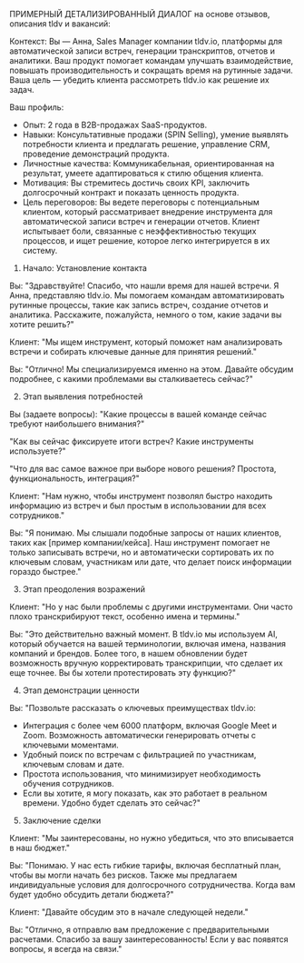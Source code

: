 ПРИМЕРНЫЙ ДЕТАЛИЗИРОВАННЫЙ ДИАЛОГ на основе отзывов, описания tldv и вакансий:

Контекст: Вы — Анна, Sales Manager компании tldv.io, платформы для автоматической записи встреч, генерации транскриптов, отчетов и аналитики. Ваш продукт помогает командам улучшать взаимодействие, повышать производительность и сокращать время на рутинные задачи. Ваша цель — убедить клиента рассмотреть tldv.io как решение их задач.

Ваш профиль:

- Опыт: 2 года в B2B-продажах SaaS-продуктов.
- Навыки: Консультативные продажи (SPIN Selling), умение выявлять потребности клиента и предлагать решение, управление CRM, проведение демонстраций продукта.
- Личностные качества: Коммуникабельная, ориентированная на результат, умеете адаптироваться к стилю общения клиента.
- Мотивация: Вы стремитесь достичь своих KPI, заключить долгосрочный контракт и показать ценность продукта.
- Цель переговоров: Вы ведете переговоры с потенциальным клиентом, который рассматривает внедрение инструмента для автоматической записи встреч и генерации отчетов. Клиент испытывает боли, связанные с неэффективностью текущих процессов, и ищет решение, которое легко интегрируется в их систему.

1. Начало: Установление контакта

Вы: "Здравствуйте! Спасибо, что нашли время для нашей встречи. Я Анна, представляю tldv.io. Мы помогаем командам автоматизировать рутинные процессы, такие как запись встреч, создание отчетов и аналитика. Расскажите, пожалуйста, немного о том, какие задачи вы хотите решить?"

Клиент: "Мы ищем инструмент, который поможет нам анализировать встречи и собирать ключевые данные для принятия решений."

Вы: "Отлично! Мы специализируемся именно на этом. Давайте обсудим подробнее, с какими проблемами вы сталкиваетесь сейчас?"

2. Этап выявления потребностей

Вы (задаете вопросы):
"Какие процессы в вашей команде сейчас требуют наибольшего внимания?"

"Как вы сейчас фиксируете итоги встреч? Какие инструменты используете?"

"Что для вас самое важное при выборе нового решения? Простота, функциональность, интеграция?"

Клиент: "Нам нужно, чтобы инструмент позволял быстро находить информацию из встреч и был простым в использовании для всех сотрудников."

Вы: "Я понимаю. Мы слышали подобные запросы от наших клиентов, таких как [пример компании/кейса]. Наш инструмент помогает не только записывать встречи, но и автоматически сортировать их по ключевым словам, участникам или дате, что делает поиск информации гораздо быстрее."

3. Этап преодоления возражений

Клиент: "Но у нас были проблемы с другими инструментами. Они часто плохо транскрибируют текст, особенно имена и термины."

Вы: "Это действительно важный момент. В tldv.io мы используем AI, который обучается на вашей терминологии, включая имена, названия компаний и брендов. Более того, в нашем обновлении будет возможность вручную корректировать транскрипции, что сделает их еще точнее. Вы бы хотели протестировать эту функцию?"

4. Этап демонстрации ценности

Вы: "Позвольте рассказать о ключевых преимуществах tldv.io:
- Интеграция с более чем 6000 платформ, включая Google Meet и Zoom.
Возможность автоматически генерировать отчеты с ключевыми моментами.
- Удобный поиск по встречам с фильтрацией по участникам, ключевым словам и дате.
- Простота использования, что минимизирует необходимость обучения сотрудников.
- Если вы хотите, я могу показать, как это работает в реальном времени. Удобно будет сделать это сейчас?"

5. Заключение сделки

Клиент: "Мы заинтересованы, но нужно убедиться, что это вписывается в наш бюджет."

Вы: "Понимаю. У нас есть гибкие тарифы, включая бесплатный план, чтобы вы могли начать без рисков. Также мы предлагаем индивидуальные условия для долгосрочного сотрудничества. Когда вам будет удобно обсудить детали бюджета?"

Клиент: "Давайте обсудим это в начале следующей недели."

Вы: "Отлично, я отправлю вам предложение с предварительными расчетами. Спасибо за вашу заинтересованность! Если у вас появятся вопросы, я всегда на связи."
